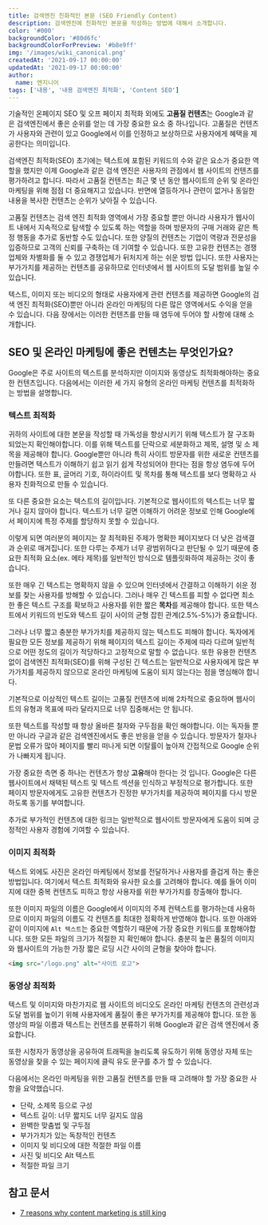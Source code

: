 ```yaml
---
title: 검색엔진 친화적인 본문 (SEO Friendly Content)
description: 검색엔진에 친화적인 본문을 작성하는 방법에 대해서 소개합니다.
color: '#000'
backgroundColor: '#80d6fc'
backgroundColorForPreview: '#b8e9ff'
img: '/images/wiki_canonical.png'
createdAt: '2021-09-17 00:00:00'
updatedAt: '2021-09-17 00:00:00'
author:
  name: 엔지니어
tags: ['내용', '내용 검색엔진 최적화', 'Content SEO']
---
```


기술적인 온페이지 SEO 및 오프 페이지 최적화 외에도 **고품질 컨텐츠**는 Google과 같은 검색엔진에서 좋은 순위를 얻는 데 가장 중요한 요소 중 하나입니다. 고품질은 컨텐츠가 사용자와 관련이 있고 Google에서 이를 인정하고 보상하므로 사용자에게 혜택을 제공한다는 의미입니다.

<!--more-->

검색엔진 최적화(SEO) 초기에는 텍스트에 포함된 키워드의 수와 같은 요소가 중요한 역할을 했지만 이제 Google과 같은 검색 엔진은 사용자의 관점에서 웹 사이트의 컨텐츠를 평가하려고 합니다. 따라서 고품질 컨텐츠는 최근 몇 년 동안 웹사이트의 순위 및 온라인 마케팅을 위해 점점 더 중요해지고 있습니다. 반면에 열등하거나 관련이 없거나 동일한 내용을 복사한 컨텐츠는 순위가 낮아질 수 있습니다.

고품질 컨텐츠는 검색 엔진 최적화 영역에서 가장 중요할 뿐만 아니라 사용자가 웹사이트 내에서 지속적으로 탐색할 수 있도록 하는 역할을 하며 방문자의 구매 거래와 같은 특정 행동을 추가로 동반할 수도 있습니다. 또한 양질의 컨텐츠는 기업이 역량과 전문성을 입증하므로 고객의 신뢰를 구축하는 데 기여할 수 있습니다. 또한 고유한 컨텐츠는 경쟁업체와 차별화를 둘 수 있고 경쟁업체가 뒤처지게 하는 쉬운 방법 입니다. 또한 사용자는 부가가치를 제공하는 컨텐츠를 공유하므로 인터넷에서 웹 사이트의 도달 범위를 높일 수 있습니다.

텍스트, 이미지 또는 비디오의 형태로 사용자에게 관련 컨텐츠를 제공하면 Google의 검색 엔진 최적화(SEO)뿐만 아니라 온라인 마케팅의 다른 많은 영역에서도 수익을 얻을 수 있습니다. 다음 장에서는 이러한 컨텐츠를 만들 때 염두에 두어야 할 사항에 대해 소개합니다.

## SEO 및 온라인 마케팅에 좋은 컨텐츠는 무엇인가요?

Google은 주로 사이트의 텍스트를 분석하지만 이미지와 동영상도 최적화해야하는 중요한 컨텐츠입니다. 다음에서는 이러한 세 가지 유형의 온라인 마케팅 컨텐츠를 최적화하는 방법을 설명합니다.

<simple-diagnosis title='컨텐츠 SEO 진단하기' description='검색엔진 최적화를 위한 컨텐츠를 진단해보세요.'></simple-diagnosis>

### 텍스트 최적화

귀하의 사이트에 대한 본문을 작성할 때 가독성을 향상시키기 위해 텍스트가 잘 구조화되었는지 확인해야합니다. 이를 위해 텍스트를 단락으로 세분화하고 제목, 설명 및 소 제목을 제공해야 합니다. Google뿐만 아니라 특히 사이트 방문자를 위한 새로운 컨텐츠를 만들려면 텍스트가 이해하기 쉽고 읽기 쉽게 작성되어야 한다는 점을 항상 염두에 두어야합니다. 또한 표, 글머리 기호, 하이라이트 및 목차를 통해 텍스트를 보다 명확하고 사용자 친화적으로 만들 수 있습니다.

또 다른 중요한 요소는 텍스트의 길이입니다. 기본적으로 웹사이트의 텍스트는 너무 짧거나 길지 않아야 합니다. 텍스트가 너무 길면 이해하기 어려운 정보로 인해 Google에서 페이지에 특정 주제를 할당하지 못할 수 있습니다.

이렇게 되면 여러분의 페이지는 잘 최적화된 주제가 명확한 페이지보다 더 낮은 검색결과 순위로 매겨집니다. 또한 다루는 주제가 너무 광범위하다고 판단될 수 있기 때문에 중요한 최적화 요소(ex. 메타 제목)를 일반적인 방식으로 템플릿화하여 제공하는 것이 좋습니다.

또한 매우 긴 텍스트는 명확하지 않을 수 있으며 인터넷에서 간결하고 이해하기 쉬운 정보를 찾는 사용자를 방해할 수 있습니다. 그러나 매우 긴 텍스트를 피할 수 없다면 최소한 좋은 텍스트 구조를 확보하고 사용자를 위한 짧은 **목차**를 제공해야 합니다. 또한 텍스트에서 키워드의 빈도와 텍스트 길이 사이의 균형 잡힌 관계(2.5%-5%)가 중요합니다.

그러나 너무 짧고 충분한 부가가치를 제공하지 않는 텍스트도 피해야 합니다. 독자에게 필요한 모든 정보를 제공하기 위해 페이지의 텍스트 길이는 주제에 따라 다르며 일반적으로 어떤 정도의 길이가 적당하다고 고정적으로 말할 수 없습니다. 또한 유용한 컨텐츠 없이 검색엔진 최적화(SEO)를 위해 구성된 긴 텍스트는 일반적으로 사용자에게 많은 부가가치를 제공하지 않으므로 온라인 마케팅에 도움이 되지 않는다는 점을 명심해야 합니다.

기본적으로 이상적인 텍스트 길이는 고품질 컨텐츠에 비해 2차적으로 중요하며 웹사이트의 유형과 목표에 따라 달라지므로 너무 집중해서는 안 됩니다.

또한 텍스트를 작성할 때 항상 올바른 철자와 구두점을 확인 해야합니다. 이는 독자들 뿐만 아니라 구글과 같은 검색엔진에서도 좋은 반응을 얻을 수 있습니다. 방문자가 철자나 문법 오류가 많아 페이지를 빨리 떠나게 되면 이탈률이 높아져 간접적으로 Google 순위가 나빠지게 됩니다.

가장 중요한 측면 중 하나는 컨텐츠가 항상 **고유**해야 한다는 것 입니다. Google은 다른 웹사이트에서 채택된 텍스트 및 텍스트 섹션을 인식하고 부정적으로 평가합니다. 또한 페이지 방문자에게도 고유한 컨텐츠가 진정한 부가가치를 제공하여 페이지를 다시 방문하도록 동기를 부여합니다.

추가로 부가적인 컨텐츠에 대한 링크는 일반적으로 웹사이트 방문자에게 도움이 되며 긍정적인 사용자 경험에 기여할 수 있습니다.

### 이미지 최적화

텍스트 외에도 사진은 온라인 마케팅에서 정보를 전달하거나 사용자를 즐겁게 하는 좋은 방법입니다. 여기에서 텍스트 최적화와 유사한 요소를 고려해야 합니다. 예를 들어 이미지에 대한 중복 컨텐츠도 피하고 항상 사용자를 위한 부가가치를 창출해야 합니다.

또한 이미지 파일의 이름은 Google에서 이미지의 주제 컨텍스트를 평가하는데 사용하므로 이미지 파일의 이름도 각 컨텐츠를 최대한 정확하게 반영해야 합니다. 또한 아래와 같이 이미지에 `Alt 텍스트`는 중요한 역할하기 때문에 가장 중요한 키워드를 포함해야합니다. 또한 모든 파일의 크기가 적절한 지 확인해야 합니다. 충분히 높은 품질의 이미지와 웹사이트의 가능한 가장 짧은 로딩 시간 사이의 균형을 찾아야 합니다.

```html
<img src="/logo.png" alt="사이트 로고">
```

### 동영상 최적화

텍스트 및 이미지와 마찬가지로 웹 사이트의 비디오도 온라인 마케팅 컨텐츠의 관련성과 도달 범위를 높이기 위해 사용자에게 품질이 좋은 부가가치를 제공해야 합니다. 또한 동영상의 파일 이름과 텍스트는 컨텐츠를 분류하기 위해 Google과 같은 검색 엔진에서 중요합니다.

또한 시청자가 동영상을 공유하여 트래픽을 늘리도록 유도하기 위해 동영상 자체 또는 동영상을 찾을 수 있는 페이지에 클릭 유도 문구를 추가 할 수 있습니다.

다음에서는 온라인 마케팅을 위한 고품질 컨텐츠를 만들 때 고려해야 할 가장 중요한 사항을 요약했습니다.

- 단락, 소제목 등으로 구성
- 텍스트 길이: 너무 짧지도 너무 길지도 않음
- 완벽한 맞춤법 및 구두점
- 부가가치가 있는 독창적인 컨텐츠
- 이미지 및 비디오에 대한 적절한 파일 이름
- 사진 및 비디오 Alt 텍스트
- 적절한 파일 크기

## 참고 문서

- [7 reasons why content marketing is still king](https://knowledgeenthusiast.com/2020/03/12/7-reasons-why-content-marketing-is-still-king-in-2020/)
